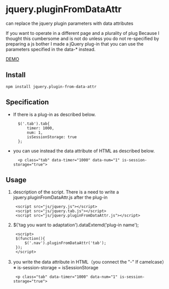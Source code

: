 jquery.pluginFromDataAttr
=================

can replace the jquery plugin parameters with data attributes

If you want to operate in a different page and a plurality of plug
Because I thought this cumbersome and is not do unless you do not re-specified by preparing a js bother
I made a jQuery plug-in that you can use the parameters specified in the data-* instead.

[DEMO](http://github.develo.org/jquery.pluginFromDataAttr/)

Install
-----

	npm install jquery.plugin-from-data-attr

Specification
-----
* If there is a plug-in as described below.

		$('.tab').tab{
			timer: 1000,
			num: 1,
			isSessionStorage: true
		};

* you can use instead the data attribute of HTML as described below.

		<p class="tab" data-timer="1000" data-num="1" is-session-storage="true">


Usage
-----
1. description of the script. There is a need to write a jquery.pluginFromDataAttr.js after the plug-in

		<script src="js/jquery.js"></script>
		<script src="js/jquery.tab.js"></script>
		<script src="js/jquery.pluginFromDataAttr.js"></script>

2. $('tag you want to adaptation').dataExtemd('plug-in name');

		<script>
		$(function(){
			$('.nav').pluginFromDataAttr('tab');
		});
		</script>

3. you write the data attribute in HTML（you connect the "-" If camelcase）※ is-session-storage = isSessionStorage

		<p class="tab" data-timer="1000" data-num="1" is-session-storage="true">

